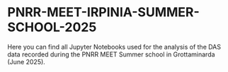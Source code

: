 # PNRR-MEET-IRPINIA-SUMMER-SCHOOL-2025

Here you can find all Jupyter Notebooks used for the analysis of the DAS data recorded during the PNRR MEET Summer school in Grottaminarda (June 2025).




